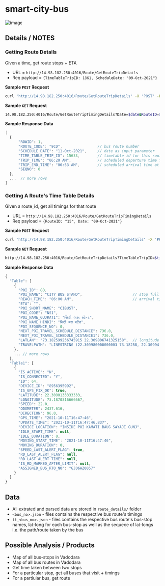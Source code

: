 # smart-city-bus

![image](https://github.com/user-attachments/assets/36459f51-239c-4b85-a297-986ec4da7248)

## Details / NOTES

### Getting Route Details

Given a time, get route stops + ETA

* URL = `http://14.98.182.250:4016/Route/GetRouteTripDetails`
* Req payload = `{TimeTableTripID: 1861, ScheduleDate: "09-Oct-2021"}`

**Sample `POST` Request**
```bash
curl 'http://14.98.182.250:4016/Route/GetRouteTripDetails' -X 'POST' -H 'Content-Type: application/json' -d '{TimeTableTripID: 1861, ScheduleDate: "09-Oct-2021"}'
```

**Sample `GET` Request**
```bash
14.98.182.250:4016/Route/GetRouteTripTimingDetails?Date=$date&RouteID=$id"
```

**Sample Response Data**

```javascript
[
  {
      "ROWID": 1,
      "ROUTE_CODE": "9CD",                // bus route number
      "SCHEDULE_DATE": "11-Oct-2021",     // date as input parameter
      "TIME_TABLE_TRIP_ID": 15633,        // timetable id for this route
      "TRIP_TIME": "06:20 AM",            // scheduled departure time from 1st stop (as mentioned in timetable data)
      "TRIP_END_TIME": "06:53 AM",        // scheduled arrival time at last stop (as mentioned in timetable data)
      "SEQNO": 0
  },
  ...  // more rows
]
```


### Getting A Route's Time Table Details
Given a route_id, get all timings for that route

* URL = `http://14.98.182.250:4016/Route/GetRouteTripTimingDetails`
* Req payload = `{RouteID: "15", Date: "09-Oct-2021"}`

**Sample `POST` Request**
```bash
curl 'http://14.98.182.250:4016/Route/GetRouteTripTimingDetails' -X 'POST' -H 'Content-Type: application/json' -d '{"RouteID": "15", "Date": "09-Oct-2021"}'
```

**Sample `GET` Request**
```bash
http://14.98.182.250:4016/Route/GetRouteTripDetails?TimeTableTripID=$timetable_id&ScheduleDate=$date
```

**Sample Response Data**

```javascript
{
  "Table": [
    {
      "POI_ID": 88,
      "POI_NAME": "CITY BUS STAND",                       // stop full name
      "REACH_TIME": "06:00 AM",                           // arrival time at this stop
      "ETA": "",
      "POI_SHORT_NAME": "CIBUST",
      "POI_CODE": "NS1",
      "POI_NAME_GUJRATI": "સિટી બસ સ્ટેન્ડ",
      "POI_NAME_HINDI": "सिटी बस स्टैंड",
      "POI_SEQUENCE_NO": 0,
      "NEXT_POI_TRAVEL_SCHEDULE_DISTANCE": 736.0,
      "NEXT_POI_TRAVEL_SCHEDULE_DISTANCE1": 736.0,
      "LATLAN": "73.182599236745915 22.309806741325158",  // longitude latitude
      "TRAVELPATH": "LINESTRING (22.309980000000003 73.18258, 22.30994 73.182600000000008, 22.309890000000003 73.18262, 22.309890000000003 73.18262, 22.309910000000002 73.182300000000012, ...)"   // (latitude longitude, ...) as a path
    },
    ... // more rows
  ],
  "Table1": [
    {
      "IS_ACTIVE": "N",
      "IS_CONNECTED": "Y",
      "ID": 64,
      "DEVICE_ID": "8956395992",
      "IS_GPS_FIX_OK": true,
      "LATITUDE": 22.3090133333333,
      "LONGITUDE": 73.1870316666667,
      "SPEED": 22.0,
      "ODOMETER": 2437.616,
      "DIRECTION": 96.0,
      "GPS_TIME": "2021-10-11T16:47:46",
      "UPDATE_TIME": "2021-10-11T16:47:46.837",
      "DEVICE_LOCATION": "INSIDE POI KAMATI BAUG SAYAJI GUNJ",
      "IDLE_START_TIME": null,
      "IDLE_DURATION": 0,
      "MOVING_START_TIME": "2021-10-11T16:47:46",
      "MOVING_DURATION": 0,
      "SPEED_LAST_ALERT_FLAG": true,
      "RD_LAST_ALERT_FLAG": null,
      "RD_LAST_ALERT_TIME": null,
      "IS_RD_MARKED_AFTER_LIMIT": null,
      "ASSIGNED_BUS_RTO_NO": "GJ06AZ0057"
    }
  ]
}
```

## Data

* All extrated and parsed data are stored in `route_details/` folder
* `<bus_no>.json` - files contains the respective bus route's timings
* `tt_<bus_no>.json` - files contains the respective bus route's bus-stop names, lat-long for each bus-stop as well as the sequece of lat-longs i.e. the path/route taken by the bus


## Possible Analysis / Products

* Map of all bus-stops in Vadodara
* Map of all bus routes in Vadodara
* Get time taken between two stops
* For a particular stop, get all buses that visit + timings
* For a partiular bus, get route
